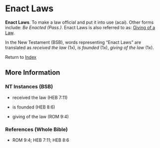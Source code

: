 # Enact Laws
**Enact Laws**. 
To make a law official and put it into use (acai). 
Other forms include: 
*Be Enacted (Pass.)*. 
Enact Laws is also referred to as: 
[Giving of a Law](GivingOfALaw.md). 




In the New Testament (BSB), words representing “Enact Laws” are translated as 
*received the law* (1x), *is founded* (1x), *giving of the law* (1x). 


Return to [Index](00-Index.md)

## More Information

### NT Instances (BSB)

* received the law (HEB 7:11)

* is founded (HEB 8:6)

* giving of the law (ROM 9:4)



### References (Whole Bible)

* ROM 9:4; HEB 7:11; HEB 8:6



